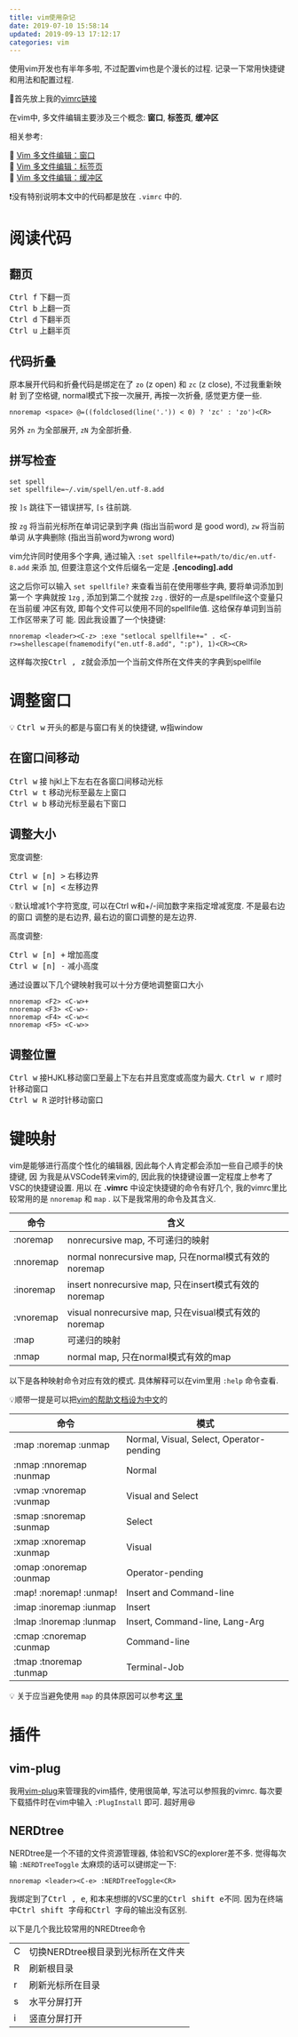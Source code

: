 ```yaml
---
title: vim使用杂记
date: 2019-07-10 15:58:14
updated: 2019-09-13 17:12:17
categories: vim
---
```


使用vim开发也有半年多啦, 不过配置vim也是个漫长的过程. 记录一下常用快捷键和用法和配置过程.

<!-- More -->

🌟首先放上我的[vimrc链接](https://github.com/LeoJhonSong/vimrc)

在vim中, 多文件编辑主要涉及三个概念: **窗口**, **标签页**, **缓冲区**

相关参考:

🔗 [Vim 多文件编辑：窗口](https://harttle.land/2015/11/14/vim-window.html)  
🔗 [Vim 多文件编辑：标签页](https://harttle.land/2015/11/12/vim-tabpage.html)  
🔗 [Vim 多文件编辑：缓冲区](https://harttle.land/2015/11/17/vim-buffer.html)

❗️没有特别说明本文中的代码都是放在 `.vimrc` 中的.

# 阅读代码

## 翻页

<kbd>Ctrl f</kbd> 下翻一页  
<kbd>Ctrl b</kbd> 上翻一页  
<kbd>Ctrl d</kbd> 下翻半页  
<kbd>Ctrl u</kbd> 上翻半页

## 代码折叠

原本展开代码和折叠代码是绑定在了 `zo` (z open) 和 `zc` (z close), 不过我重新映射
到了空格键, normal模式下按一次展开, 再按一次折叠, 感觉更方便一些.

``` vim
nnoremap <space> @=((foldclosed(line('.')) < 0) ? 'zc' : 'zo')<CR>
```

另外 `zn` 为全部展开, `zN` 为全部折叠.

## 拼写检查

``` vim
set spell
set spellfile=~/.vim/spell/en.utf-8.add
```

按 `]s` 跳往下一错误拼写, `[s` 往前跳.

按 `zg` 将当前光标所在单词记录到字典 (指出当前word 是 good word), `zw` 将当前单词
从字典删除 (指出当前word为wrong word)

vim允许同时使用多个字典, 通过输入 `:set spellfile+=path/to/dic/en.utf-8.add` 来添
加, 但要注意这个文件后缀名一定是 **.[encoding].add**

这之后你可以输入 `set spellfile?` 来查看当前在使用哪些字典, 要将单词添加到第一个
字典就按 `1zg` , 添加到第二个就按 `2zg` . 很好的一点是spellfile这个变量只在当前缓
冲区有效, 即每个文件可以使用不同的spellfile值. 这给保存单词到当前工作区带来了可
能. 因此我设置了一个快捷键:

``` vim
nnoremap <leader><C-z> :exe "setlocal spellfile+=" . <C-r>=shellescape(fnamemodify("en.utf-8.add", ":p"), 1)<CR><CR>
```

这样每次按<kbd>Ctrl , z</kbd>就会添加一个当前文件所在文件夹的字典到spellfile

# 调整窗口

💡 <kbd>Ctrl w</kbd> 开头的都是与窗口有关的快捷键, w指window

## 在窗口间移动

<kbd>Ctrl w</kbd> 接 hjkl上下左右在各窗口间移动光标  
<kbd>Ctrl w t</kbd> 移动光标至最左上窗口  
<kbd>Ctrl w b</kbd> 移动光标至最右下窗口

## 调整大小

宽度调整:

<kbd>Ctrl w [n] ></kbd> 右移边界  
<kbd>Ctrl w [n] <</kbd> 左移边界

💡默认增减1个字符宽度, 可以在Ctrl w和+/-间加数字来指定增减宽度. 不是最右边的窗口
调整的是右边界, 最右边的窗口调整的是左边界.

高度调整:

<kbd>Ctrl w [n] +</kbd> 增加高度  
<kbd>Ctrl w [n] -</kbd> 减小高度

通过设置以下几个键映射我可以十分方便地调整窗口大小

``` vim
nnoremap <F2> <C-w>+
nnoremap <F3> <C-w>-
nnoremap <F4> <C-w><
nnoremap <F5> <C-w>>
```

## 调整位置

<kbd>Ctrl w</kbd> 接HJKL移动窗口至最上下左右并且宽度或高度为最大.
<kbd>Ctrl w r</kbd> 顺时针移动窗口  
<kbd>Ctrl w R</kbd> 逆时针移动窗口

# 键映射

vim是能够进行高度个性化的编辑器, 因此每个人肯定都会添加一些自己顺手的快捷键, 因
为我是从VSCode转来vim的, 因此我的快捷键设置一定程度上参考了VSC的快捷键设置. 用以
在 **\.vimrc** 中设定快捷键的命令有好几个, 我的vimrc里比较常用的是 `nnoremap` 和 `map` . 以下是我常用的命令及其含义.

|命令|含义|
|-|-|
|:noremap|nonrecursive map, 不可递归的映射|
|:nnoremap|normal nonrecursive map, 只在normal模式有效的noremap|
|:inoremap|insert nonrecursive map, 只在insert模式有效的noremap|
|:vnoremap|visual nonrecursive map, 只在visual模式有效的noremap|
|:map|可递归的映射|
|:nmap|normal map, 只在normal模式有效的map|

以下是各种映射命令对应有效的模式. 具体解释可以在vim里用 `:help` 命令查看.

💡顺带一提是可以把[vim的帮助文档设为中文](https://www.liuhaolin.com/vim/272.html)的

|命令|模式|
|-|-|
|:map   :noremap  :unmap |    Normal, Visual, Select, Operator-pending|
|:nmap  :nnoremap :nunmap|    Normal|
|:vmap  :vnoremap :vunmap|    Visual and Select|
|:smap  :snoremap :sunmap|    Select|
|:xmap  :xnoremap :xunmap|    Visual|
|:omap  :onoremap :ounmap|    Operator-pending|
|:map!  :noremap! :unmap!|    Insert and Command-line|
|:imap  :inoremap :iunmap|    Insert|
|:lmap  :lnoremap :lunmap|    Insert, Command-line, Lang-Arg|
|:cmap  :cnoremap :cunmap|    Command-line|
|:tmap  :tnoremap :tunmap|    Terminal-Job|

💡 关于应当避免使用 `map` 的具体原因可以参考[这
里](http://learnvimscriptthehardway.stevelosh.com/chapters/05.html#nonrecursive-mapping)

# 插件

## vim-plug

我用[vim-plug](https://github.com/junegunn/vim-plug)来管理我的vim插件, 使用很简单, 写法可以参照我的vimrc. 每次要下载插件时在vim中输入 `:PlugInstall` 即可. 超好用😆

## NERDtree

NERDtree是一个不错的文件资源管理器, 体验和VSC的explorer差不多. 觉得每次输
`:NERDTreeToggle` 太麻烦的话可以键绑定一下:

``` vim
nnoremap <leader><C-e> :NERDTreeToggle<CR>
```

我绑定到了<kbd>Ctrl , e</kbd>, 和本来想绑的VSC里的<kbd>Ctrl shift e</kbd>不同. 因为在终端中<kbd>Ctrl
shift 字母</kbd>和<kbd>Ctrl 字母</kbd>的输出没有区别.

以下是几个我比较常用的NREDtree命令

| | |
|-|-|
|C|切换NERDtree根目录到光标所在文件夹|
|R|刷新根目录|
|r|刷新光标所在目录|
|s|水平分屏打开|
|i|竖直分屏打开|


